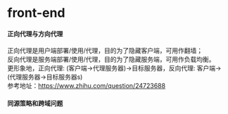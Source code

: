 # front-end

#### 正向代理与方向代理
正向代理是用户端部署/使用/代理，目的为了隐藏客户端，可用作翻墙；<br/>
反向代理是服务端部署/使用/代理，目的为了隐藏服务端，可用作负载均衡。<br/>
更形象地，正向代理: (客户端->代理服务器)->目标服务器，反向代理: 客户端->(代理服务器->目标服务器s)<br/>
参考地址：https://www.zhihu.com/question/24723688

#### 同源策略和跨域问题
